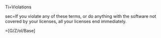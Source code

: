 Ti=Violations

sec=If you violate any of these terms, or do anything with the software not covered by your licenses, all your licenses end immediately.

=[G/Z/ol/Base]